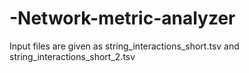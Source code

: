 # -Network-metric-analyzer
Input files are given as string_interactions_short.tsv and string_interactions_short_2.tsv
